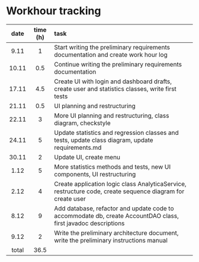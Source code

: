 # Workhour tracking

| date  | time (h) | task  |
| :----:|:--------:| :-----|
| 9.11  | 1        | Start writing the preliminary requirements documentation and create work hour log |
| 10.11 | 0.5      | Continue writing the preliminary requirements documentation |
| 17.11 | 4.5      | Create UI with login and dashboard drafts, create user and statistics classes, write first tests |
| 21.11 | 0.5      | UI planning and restructuring |
| 22.11 | 3        | More UI planning and restructuring,  class diagram, checkstyle |
| 24.11 | 5        | Update statistics and regression classes and tests, update class diagram, update requirements.md |
| 30.11 | 2        | Update UI, create menu |
| 1.12  | 5        | More statistics methods and tests, new UI components, UI restructuring |
| 2.12  | 4        | Create application logic class AnalyticaService, restructure code, create sequence diagram for create user |
| 8.12  | 9        | Add database, refactor and update code to accommodate db, create AccountDAO class, first javadoc descriptions |
| 9.12  | 2        | Write the preliminary architecture document, write the preliminary instructions manual |
| total | 36.5     |       |
